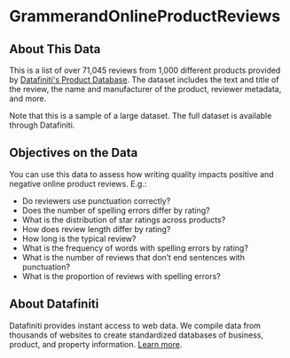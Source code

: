 # GrammerandOnlineProductReviews

## About This Data
This is a list of over 71,045 reviews from 1,000 different products provided by [Datafiniti's Product Database](https://datafiniti.co/products/product-data/). The dataset includes the text and title of the review, the name and manufacturer of the product, reviewer metadata, and more.

Note that this is a sample of a large dataset. The full dataset is available through Datafiniti.

## Objectives on the Data
You can use this data to assess how writing quality impacts positive and negative online product reviews. E.g.:

- Do reviewers use punctuation correctly?
- Does the number of spelling errors differ by rating?
- What is the distribution of star ratings across products?
- How does review length differ by rating?
- How long is the typical review?
- What is the frequency of words with spelling errors by rating?
- What is the number of reviews that don’t end sentences with punctuation?
- What is the proportion of reviews with spelling errors?

## About Datafiniti
Datafiniti provides instant access to web data. We compile data from thousands of websites to create standardized databases of business, product, and property information. [Learn more](https://datafiniti.co/products/product-data/).

